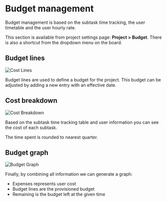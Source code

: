 Budget management
=================

Budget management is based on the subtask time tracking, the user timetable and the user hourly rate.

This section is available from project settings page: **Project > Budget**. There is also a shortcut from the dropdown menu on the board.

Budget lines
------------

![Cost Lines](http://kanboard.net/screenshots/documentation/budget-lines.png)

Budget lines are used to define a budget for the project.
This budget can be adjusted by adding a new entry with an effective date.

Cost breakdown
--------------

![Cost Breakdown](http://kanboard.net/screenshots/documentation/budget-cost-breakdown.png)

Based on the subtask time tracking table and user information you can see the cost of each subtask.

The time spent is rounded to nearest quarter.

Budget graph
------------

![Budget Graph](http://kanboard.net/screenshots/documentation/budget-graph.png)

Finally, by combining all information we can generate a graph:

- Expenses represents user cost
- Budget lines are the provisioned budget
- Remaining is the budget left at the given time
